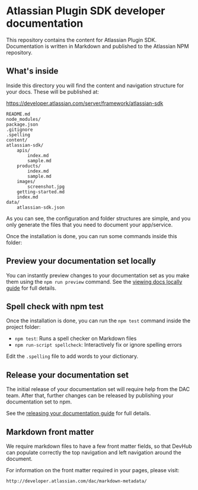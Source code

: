 # Atlassian Plugin SDK developer documentation

This repository contains the content for Atlassian Plugin SDK. Documentation is written in Markdown and
published to the Atlassian NPM repository.

## What's inside

Inside this directory you will find the content and navigation structure for your docs. These will
be published at:

https://developer.atlassian.com/server/framework/atlassian-sdk

```
README.md
node_modules/
package.json
.gitignore
.spelling
content/
atlassian-sdk/
    apis/
        index.md
        sample.md
    products/
        index.md
        sample.md
    images/
        screenshot.jpg
    getting-started.md
    index.md
data/
    atlassian-sdk.json
```

As you can see, the configuration and folder structures are simple, and you
only generate the files that you need to document your app/service.

Once the installation is done, you can run some commands inside this folder:

## Preview your documentation set locally
You can instantly preview changes to your documentation set as you make them using the `npm run preview` command.
See the [viewing docs locally guide](https://developer.atlassian.com/dac/viewing-docs-locally/) for full details.

## Spell check with npm test
Once the installation is done, you can run the `npm test` command inside the project folder:

* `npm test`: Runs a spell checker on Markdown files
* `npm run-script spellcheck`: Interactively fix or ignore spelling errors

Edit the `.spelling` file to add words to your dictionary.

## Release your documentation set
The initial release of your documentation set will require help from the DAC team.
After that, further changes can be released by publishing your documentation set to npm.

See the [releasing your documentation guide](http://developer.atlassian.com/dac/publish/) for full details.

## Markdown front matter

We require markdown files to have a few front matter fields, so that DevHub can
populate correctly the top navigation and left navigation around the document.

For information on the front matter required in your pages, please visit:

    http://developer.atlassian.com/dac/markdown-metadata/

